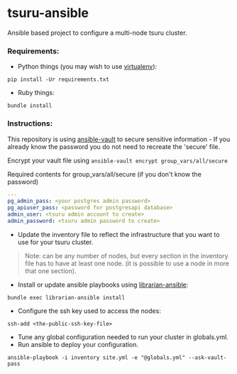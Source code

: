 # tsuru-ansible

Ansible based project to configure a multi-node tsuru cluster.

### Requirements:

* Python things (you may wish to use [virtualenv](https://virtualenv.pypa.io/en/latest/)):
```
pip install -Ur requirements.txt
```
* Ruby things:
```
bundle install
```

### Instructions:

This repository is using [ansible-vault](https://docs.ansible.com/playbooks_vault.html) to secure sensitive information - If you already know the password you do not need to recreate the 'secure' file.

Encrypt your vault file using `ansible-vault encrypt group_vars/all/secure`

Required contents for group_vars/all/secure (if you don't know the password)

```yaml
---
pg_admin_pass: <your postgres admin password>
pg_apiuser_pass: <password for postgresapi database>
admin_user: <tsuru admin account to create>
admin_password: <tsuru admin password to create>
```

* Update the inventory file to reflect the infrastructure that you want to use for your tsuru cluster.

> Note: can be any number of nodes, but every section in the inventory file has to have at least one node.
> (it is possible to use a node in more that one section).

* Install or update ansible playbooks using [librarian-ansible](https://github.com/bcoe/librarian-ansible):
```
bundle exec librarian-ansible install
```

* Configure the ssh key used to access the nodes:
```{r, engine='bash'}
ssh-add <the-public-ssh-key-file>
```
* Tune any global configuration needed to run your cluster in globals.yml.
* Run ansible to deploy your configuration.
```{r, engine='bash'}
ansible-playbook -i inventory site.yml -e "@globals.yml" --ask-vault-pass
```

